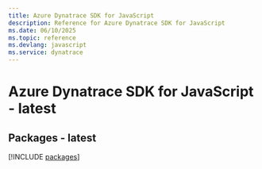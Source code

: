 ```yaml
---
title: Azure Dynatrace SDK for JavaScript
description: Reference for Azure Dynatrace SDK for JavaScript
ms.date: 06/10/2025
ms.topic: reference
ms.devlang: javascript
ms.service: dynatrace
---
```

# Azure Dynatrace SDK for JavaScript - latest
## Packages - latest
[!INCLUDE [packages](dynatrace-index.md)]